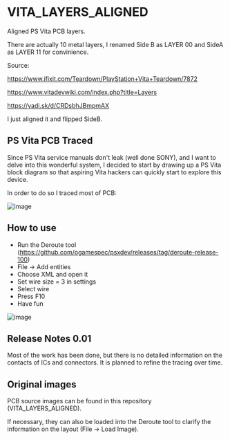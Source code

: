 # VITA_LAYERS_ALIGNED

Aligned PS Vita PCB layers.

There are actually 10 metal layers, I renamed Side B as LAYER 00 and SideA as LAYER 11 for convinience.

Source:

https://www.ifixit.com/Teardown/PlayStation+Vita+Teardown/7872

https://www.vitadevwiki.com/index.php?title=Layers

https://yadi.sk/d/CRDsbhJBmpmAX

I just aligned it and flipped SideB.

## PS Vita PCB Traced

Since PS Vita service manuals don't leak (well done SONY), and I want to delve into this wonderful system, I decided to start by drawing up a PS Vita block diagram so that aspiring Vita hackers can quickly start to explore this device.

In order to do so I traced most of PCB:

![image](https://user-images.githubusercontent.com/5828819/87879319-95294580-c9f2-11ea-883f-e02d82d96a3e.png)

## How to use

- Run the Deroute tool (https://github.com/ogamespec/psxdev/releases/tag/deroute-release-100)
- File -> Add entities
- Choose XML and open it
- Set wire size = 3 in settings
- Select wire
- Press F10
- Have fun

![image](https://user-images.githubusercontent.com/5828819/87879125-69599000-c9f1-11ea-8406-11f956d05daf.png)

## Release Notes 0.01

Most of the work has been done, but there is no detailed information on the contacts of ICs and connectors. It is planned to refine the tracing over time.

## Original images

PCB source images can be found in this repository (VITA_LAYERS_ALIGNED).

If necessary, they can also be loaded into the Deroute tool to clarify the information on the layout (File -> Load Image).
